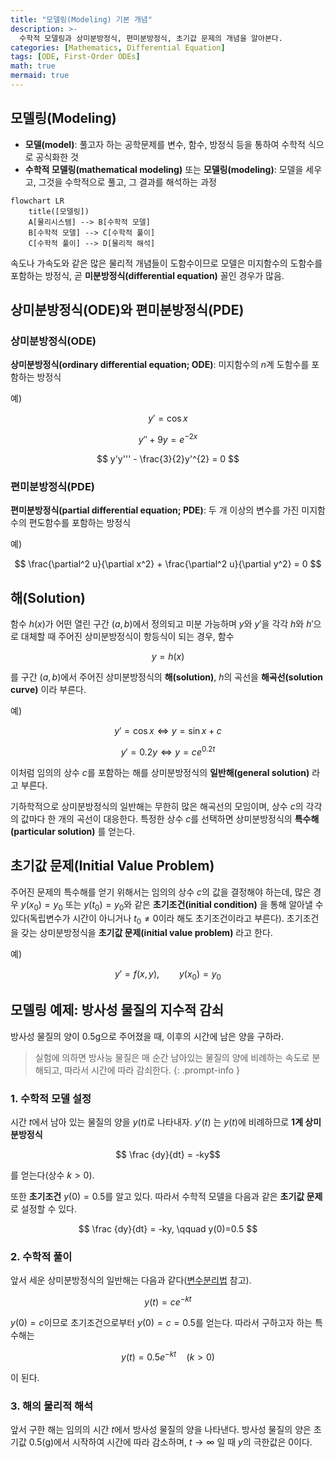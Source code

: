 ```yaml
---
title: "모델링(Modeling) 기본 개념"
description: >-
  수학적 모델링과 상미분방정식, 편미분방정식, 초기값 문제의 개념을 알아본다. 
categories: [Mathematics, Differential Equation]
tags: [ODE, First-Order ODEs]
math: true
mermaid: true
---
```


## 모델링(Modeling)
- **모델(model)**: 풀고자 하는 공학문제를 변수, 함수, 방정식 등을 통하여 수학적 식으로 공식화한 것
- **수학적 모델링(mathematical modeling)** 또는 **모델링(modeling)**: 모델을 세우고, 그것을 수학적으로 풀고, 그 결과를 해석하는 과정

```mermaid
flowchart LR
	title([모델링])
	A[물리시스템] --> B[수학적 모델]
	B[수학적 모델] --> C[수학적 풀이]
	C[수학적 풀이] --> D[물리적 해석]
```

속도나 가속도와 같은 많은 물리적 개념들이 도함수이므로 모델은 미지함수의 도함수를 포함하는 방정식, 곧 **미분방정식(differential equation)** 꼴인 경우가 많음.

## 상미분방정식(ODE)와 편미분방정식(PDE)
### 상미분방정식(ODE)
**상미분방정식(ordinary differential equation; ODE)**: 미지함수의 $n$계 도함수를 포함하는 방정식

예)

$$y' = \cos x$$

$$ y'' + 9y = e^{-2x} $$

$$ y'y''' - \frac{3}{2}y'^{2} = 0 $$


### 편미분방정식(PDE)
**편미분방정식(partial differential equation; PDE)**: 두 개 이상의 변수를 가진 미지함수의 편도함수를 포함하는 방정식

예)

$$ \frac{\partial^2 u}{\partial x^2} + \frac{\partial^2 u}{\partial y^2} = 0 $$

## 해(Solution)
함수 $h(x)$가 어떤 열린 구간 $(a, b)$에서 정의되고 미분 가능하며 $y$와 $y'$을 각각 $h$와 $h'$으로 대체할 때 주어진 상미분방정식이 항등식이 되는 경우, 함수

$$ y = h(x) $$

를 구간 $(a, b)$에서 주어진 상미분방정식의 **해(solution)**, $h$의 곡선을 **해곡선(solution curve)** 이라 부른다.

예)

$$ y'=\cos x \Leftrightarrow y=\sin x+c $$

$$ y'=0.2y \Leftrightarrow y=ce^{0.2t} $$

이처럼 임의의 상수 $c$를 포함하는 해를 상미분방정식의 **일반해(general solution)** 라고 부른다.

기하학적으로 상미분방정식의 일반해는 무한히 많은 해곡선의 모임이며, 상수 $c$의 각각의 값마다 한 개의 곡선이 대응한다. 특정한 상수 $c$를 선택하면 상미분방정식의 **특수해(particular solution)** 를 얻는다.

## 초기값 문제(Initial Value Problem)
주어진 문제의 특수해를 얻기 위해서는 임의의 상수 $c$의 값을 결정해야 하는데, 많은 경우 $y(x_{0})=y_{0}$ 또는 $y(t_{0})=y_{0}$와 같은 **초기조건(initial condition)** 을 통해 알아낼 수 있다(독립변수가 시간이 아니거나 $t_{0}\neq0$이라 해도 초기조건이라고 부른다). 초기조건을 갖는 상미분방정식을 **초기값 문제(initial value problem)** 라고 한다.

예)

$$ y'=f(x,y),\qquad y(x_{0})=y_{0} $$

## 모델링 예제: 방사성 물질의 지수적 감쇠
방사성 물질의 양이 0.5g으로 주어졌을 때, 이후의 시간에 남은 양을 구하라.
> 실험에 의하면 방사능 물질은 매 순간 남아있는 물질의 양에 비례하는 속도로 분해되고, 따라서 시간에 따라 감쇠한다.
{: .prompt-info }

### 1. 수학적 모델 설정
시간 $t$에서 남아 있는 물질의 양을 $y(t)$로 나타내자. $y'(t)$ 는 $y(t)$에 비례하므로 **1계 상미분방정식** 

$$ \frac {dy}{dt} = -ky$$ 

를 얻는다(상수 $k>0$).

또한 **초기조건** $y(0)=0.5$를 알고 있다. 따라서 수학적 모델을 다음과 같은 **초기값 문제**로 설정할 수 있다.

$$ \frac {dy}{dt} = -ky, \qquad y(0)=0.5 $$

### 2. 수학적 풀이
앞서 세운 상미분방정식의 일반해는 다음과 같다([변수분리법](/posts/Separation-of-Variables/#모델링-예제-방사성-탄소-연대측정법-radiocarbon-dating) 참고).

$$ y(t)=ce^{-kt} $$

$y(0)=c$이므로 초기조건으로부터 $y(0)=c=0.5$를 얻는다. 따라서 구하고자 하는 특수해는 

$$ y(t)=0.5e^{-kt} \quad(k>0)$$

이 된다.

### 3. 해의 물리적 해석
앞서 구한 해는 임의의 시간 $t$에서 방사성 물질의 양을 나타낸다. 방사성 물질의 양은 초기값 0.5(g)에서 시작하여 시간에 따라 감소하며, $t \to \infty$ 일 때 $y$의 극한값은 $0$이다.